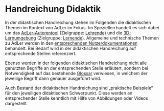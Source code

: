 # Handreichung Didaktik

<show-structure/>
<chapter title="Einleitende Erklärung zur didaktischen Handreichung" id="Didaktik-Einleitung" collapsible="true" default-state="expanded">
    <p>
        In der didaktischen Handreichung stehen im Folgenden die didaktischen Themen im Kontext von AdLer im Fokus. 
        Im Speziellen handelt es sich dabei um das 
        <a href="ManualAuthoringFeatures-auf-einen-Blick.topic"> AdLer-Autorentool</a> 
        (Zielgruppe: <a href="Lehrende-GE.md"> Lehrende)</a> und die 
        <a href="ManualEngine-Leistungsbeschreibung.topic"> 3D-Lernumgebung</a> 
        (Zielgruppe: <a href="Lernende-GE.md">Lernende</a>). 
        Allgemeine und technische Themen zu AdLer werden in den 
        <a href="Benutzerdokumentation.md">entsprechenden Nutzerdokumentationen</a> behandelt. 
        Bei Bedarf wird in der didaktischen Handreichung auf entsprechende Stellen referenziert.
    </p>
    <p>
        Ebenso werden in der folgenden didaktischen Handreichung nicht alle genutzten Begriffe an der entsprechenden Stelle erläutert, 
        sondern bei Notwendigkeit auf das bestehende <a href="Glossar.md">Glossar</a> verwiesen, 
        in welchem der jeweilige Begriff dann genauer ausgeführt wird.
    </p>
    <p>
        Auch Bestand der didaktischen Handreichung sind „praktische Beispiele“ für den jeweiligen didaktischen Schwerpunkt. 
        Diese werden an entsprechender Stelle kenntlich mit Hilfe von Abbildungen oder Videos dargestellt. 
    </p>
</chapter>
